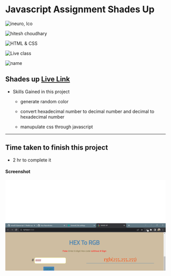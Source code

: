 # Javascript Assignment Shades Up

![ineuro, lco](https://img.shields.io/badge/iNeuron-LCO-green)

![hitesh choudhary](https://img.shields.io/badge/Hitesh--Choudhary-Full--stack--JS--bootcamp-red)

![HTML & CSS](https://img.shields.io/badge/JAVASCRIPT-DOM-orange)

![Live class](https://img.shields.io/badge/LIVE--CLASS-PROJECT--SHADES--UP-lightgrey)

![name](https://img.shields.io/badge/Vimal--Kumar-lightgrey)

## Shades up [Live Link](https://shades-up.netlify.app/)

- Skills Gained in this project

  - generate random color

  - convert hexadecimal number to decimal number and decimal to hexadecimal number

  - manupulate css through javascript

---

## Time taken to finish this project

- 2 hr to complete it

#### Screenshot

![Desktop](./Images/js-7.png)
